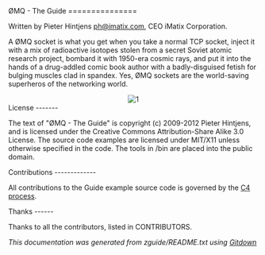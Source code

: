 
<A name="toc1-4" title="ØMQ - The Guide" />
ØMQ - The Guide
===============

Written by Pieter Hintjens <ph@imatix.com>, CEO iMatix Corporation.

A ØMQ socket is what you get when you take a normal TCP socket, inject it with a mix of radioactive isotopes stolen from a secret Soviet atomic research project, bombard it with 1950-era cosmic rays, and put it into the hands of a drug-addled comic book author with a badly-disguised fetish for bulging muscles clad in spandex.  Yes, ØMQ sockets are the world-saving superheros of the networking world.

<center>
<img src="https://github.com/imatix/zguide/raw/master/images/README_1.png" alt="1">
</center>

<A name="toc2-34" title="License" />
License
-------

The text of "ØMQ - The Guide" is copyright (c) 2009-2012 Pieter Hintjens, and is licensed under the Creative Commons Attribution-Share Alike 3.0 License. The source code examples are licensed under MIT/X11 unless otherwise specified in the code. The tools in /bin are placed into the public domain.

<A name="toc2-40" title="Contributions" />
Contributions
-------------

All contributions to the Guide example source code is governed by the [C4 process](http://rfc.zeromq.org/spec:16).

<A name="toc2-46" title="Thanks" />
Thanks
------

Thanks to all the contributors, listed in CONTRIBUTORS.

_This documentation was generated from zguide/README.txt using [Gitdown](https://github.com/zeromq/gitdown)_

